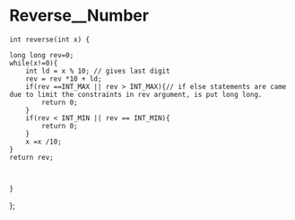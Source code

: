 # Reverse__Number
    int reverse(int x) {

    long long rev=0;
    while(x!=0){
        int ld = x % 10; // gives last digit
        rev = rev *10 + ld;
        if(rev ==INT_MAX || rev > INT_MAX){// if else statements are came due to limit the constraints in rev argument, is put long long.
            return 0;
        } 
        if(rev < INT_MIN || rev == INT_MIN){
            return 0;
        }
        x =x /10;
    }
    return rev;


    
    }
};

